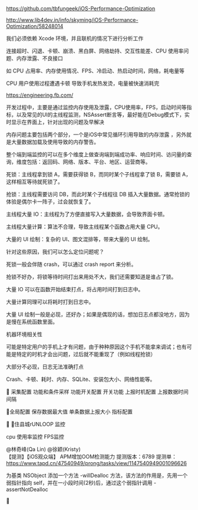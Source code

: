 
https://github.com/tbfungeek/iOS-Performance-Optimization



http://www.lib4dev.in/info/skyming/iOS-Performance-Optimization/58248014









我们必须依赖 Xcode 环境，并且联机的情况下进行分析工作

连接超时、闪退、卡顿、崩溃、黑白屏、网络劫持、交互性能差、CPU 使用率问题、内存泄露、不良接口

如 CPU 占用率、内存使用情况、FPS、冷启动、热启动时间，网络，耗电量等


CPU 用户使用过程遭遇卡顿    导致手机发热发烫，电量被快速消耗完


https://engineering.fb.com/


开发过程中，主要是通过监控内存使用及泄露，CPU使用率，FPS，启动时间等指标，以及常见的UI的主线程监测，NSAssert断言等，最好能在Debug模式下，实时显示在界面上，针对出现的问题及早解决


内存问题主要包括两个部分，一个是iOS中常见循环引用导致的内存泄露 ，另外就是大量数据加载及使用导致的内存警告。

整个端到端监控的可以在多个维度上做查询端到端成功率、响应时间、访问量的查询，维度包括：返回码、网络、版本、平台、地区、运营商等。


死锁：主线程拿到锁 A，需要获得锁 B，而同时某个子线程拿了锁 B，需要锁 A，这样相互等待就死锁了。

抢锁：主线程需要访问 DB，而此时某个子线程往 DB 插入大量数据。通常抢锁的体验是偶尔卡一阵子，过会就恢复了。

主线程大量 IO：主线程为了方便直接写入大量数据，会导致界面卡顿。

主线程大量计算：算法不合理，导致主线程某个函数占用大量 CPU。

大量的 UI 绘制：复杂的 UI、图文混排等，带来大量的 UI 绘制。

针对这些原因，我们可以怎么定位问题呢？

死锁一般会伴随 crash，可以通过 crash report 来分析。

抢锁不好办，将锁等待时间打出来用处不大，我们还需要知道是谁占了锁。

大量 IO 可以在函数开始结束打点，将占用时间打到日志中。

大量计算同理可以将耗时打到日志中。

大量 UI 绘制一般是必现，还好办；如果是偶现的话，想加日志点都没地方，因为是慢在系统函数里面。



机器环境相关性

可能是特定用户的手机上才有问题，由于种种原因这个手机不能拿来调试；也有可能是特定的时机才会出问题，过后就不能重现了（例如线程抢锁）

大部分不必现，日志无法准确打点

Crash、卡顿、耗时、内存、SQLite、安装包大小、网络性能等。


采集配置  功能和条件采样
功能开关配置  开关功能
上报时机配置  上报数据时间间隔

全局配置  保存数据最大值  单条数据上报大小 指标配置


住县城rUNLOOP 监控 

cpu 使用率监控
FPS监控

@林奇峰(Qa Lin)  @徐颖(Kristy)  
【提测】【iOS观众端】 APM增加OOM检测能力
提测版本：6789
提测单： https://www.tapd.cn/47540949/prong/tasks/view/1147540949001096626


为基类 NSObject 添加一个方法 -willDealloc 方法，该方法的作用是，先用一个弱指针指向 self，并在一小段时间(2秒)后，通过这个弱指针调用 -assertNotDealloc


